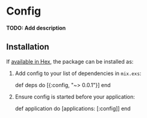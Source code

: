 # Config

**TODO: Add description**

## Installation

If [available in Hex](https://hex.pm/docs/publish), the package can be installed as:

  1. Add config to your list of dependencies in `mix.exs`:

        def deps do
          [{:config, "~> 0.0.1"}]
        end

  2. Ensure config is started before your application:

        def application do
          [applications: [:config]]
        end

